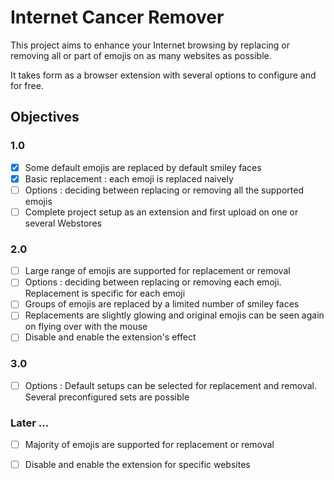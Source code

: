 # Internet Cancer Remover

This project aims to enhance your Internet browsing by replacing or removing all or part of emojis on as many websites as possible.

It takes form as a browser extension with several options to configure and for free.

## Objectives

### 1.0

- [x] Some default emojis are replaced by default smiley faces
- [x] Basic replacement : each emoji is replaced naively
- [ ] Options : deciding between replacing or removing all the supported emojis
- [ ] Complete project setup as an extension and first upload on one or several Webstores

### 2.0

- [ ] Large range of emojis are supported for replacement or removal
- [ ] Options : deciding between replacing or removing each emoji. Replacement is specific for each emoji
- [ ] Groups of emojis are replaced by a limited number of smiley faces
- [ ] Replacements are slightly glowing and original emojis can be seen again on flying over with the mouse
- [ ] Disable and enable the extension's effect

### 3.0

- [ ] Options : Default setups can be selected for replacement and removal. Several preconfigured sets are possible


### Later ...

- [ ] Majority of emojis are supported for replacement or removal
- [ ] Disable and enable the extension for specific websites


